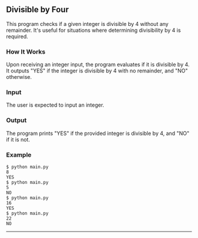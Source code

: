 ## Divisible by Four

This program checks if a given integer is divisible by 4 without any remainder. It's useful for situations where determining divisibility by 4 is required.

### How It Works

Upon receiving an integer input, the program evaluates if it is divisible by 4. It outputs "YES" if the integer is divisible by 4 with no remainder, and "NO" otherwise.

### Input

The user is expected to input an integer.

### Output

The program prints "YES" if the provided integer is divisible by 4, and "NO" if it is not.

### Example

```
$ python main.py
8
YES
$ python main.py
5
NO
$ python main.py
16
YES
$ python main.py
22
NO
```

---
